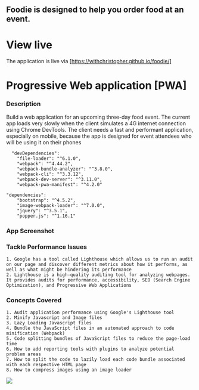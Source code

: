 ## Foodie is designed to help you order food at an event.

# View live
The application is live via [https://withchristopher.github.io/foodie/]

# Progressive Web application [PWA]

### Description

Build a web application for an upcoming three-day food event. The current app loads very slowly when the client simulates a 4G internet connection using Chrome DevTools. The client needs a fast and performant application, especially on mobile, because the app is designed for event attendees who will be using it on their phones

```text
  "devDependencies": 
    "file-loader": "^6.1.0",
    "webpack": "^4.44.2",
    "webpack-bundle-analyzer": "^3.8.0",
    "webpack-cli": "^3.3.12",
    "webpack-dev-server": "^3.11.0",
    "webpack-pwa-manifest": "^4.2.0"

"dependencies": 
    "bootstrap": "^4.5.2",
    "image-webpack-loader": "^7.0.0",
    "jquery": "^3.5.1",
    "popper.js": "^1.16.1"
```

### App Screenshot

### Tackle Performance Issues

```text
1. Google has a tool called Lighthouse which allows us to run an audit on our page and discover different metrics about how it performs, as well as what might be hindering its performance
2. Lighthouse is a high-quality auditing tool for analyzing webpages. It provides audits for performance, accessibility, SEO (Search Engine Optimization), and Progressive Web Applications
```

### Concepts Covered

```text
1. Audit application performance using Google's Lighthouse tool
2. Minify Javascript and Image files
3. Lazy Loading Javascript files
4. Bundle the JavaScript files in an automated approach to code minification (Webpack)
5. Code splitting bundles of JavaScript files to reduce the page-load time
6. How to add reporting tools with plugins to analyze potential problem areas
7. How to split the code to lazily load each code bundle associated with each respective HTML page
8. How to compress images using an image loader
```

![](images/webpack-bundle-analyzer.jpg)
